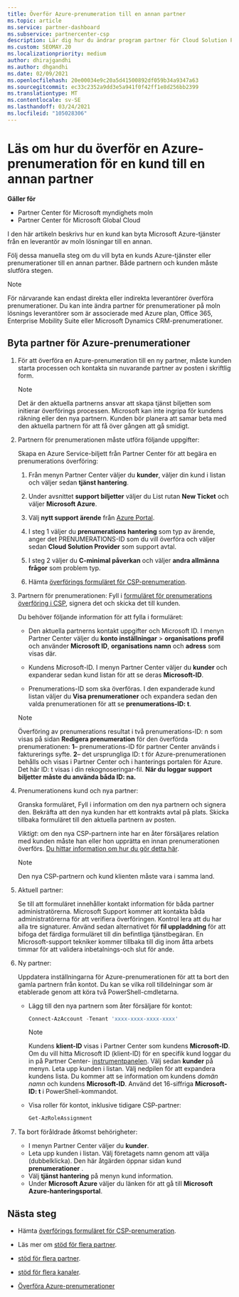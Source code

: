```yaml
---
title: Överför Azure-prenumeration till en annan partner
ms.topic: article
ms.service: partner-dashboard
ms.subservice: partnercenter-csp
description: Lär dig hur du ändrar program partner för Cloud Solution Provider som är associerad med kundens Azure-prenumerationer.
ms.custom: SEOMAY.20
ms.localizationpriority: medium
author: dhirajgandhi
ms.author: dhgandhi
ms.date: 02/09/2021
ms.openlocfilehash: 20e00034e9c20a5d41500892df059b34a9347a63
ms.sourcegitcommit: ec33c2352a9dd3e5a941f0f42ff1e8d256bb2399
ms.translationtype: MT
ms.contentlocale: sv-SE
ms.lasthandoff: 03/24/2021
ms.locfileid: "105028306"
---
```

# <a name="learn-how-to-transfer-a-customers-azure-subscriptions-to-another-partner"></a>Läs om hur du överför en Azure-prenumeration för en kund till en annan partner

**Gäller för**

- Partner Center för Microsoft myndighets moln
- Partner Center för Microsoft Global Cloud

I den här artikeln beskrivs hur en kund kan byta Microsoft Azure-tjänster från en leverantör av moln lösningar till en annan.

Följ dessa manuella steg om du vill byta en kunds Azure-tjänster eller prenumerationer till en annan partner. Både partnern och kunden måste slutföra stegen.

>[!Note]  
>För närvarande kan endast direkta eller indirekta leverantörer överföra prenumerationer.
>Du kan inte ändra partner för prenumerationer på moln lösnings leverantörer som är associerade med Azure plan, Office 365, Enterprise Mobility Suite eller Microsoft Dynamics CRM-prenumerationer.

## <a name="switch-partners-for-azure-subscriptions"></a>Byta partner för Azure-prenumerationer

1. För att överföra en Azure-prenumeration till en ny partner, måste kunden starta processen och kontakta sin nuvarande partner av posten i skriftlig form.

   >[!Note]
   > Det är den aktuella partnerns ansvar att skapa tjänst biljetten som initierar överförings processen. Microsoft kan inte ingripa för kundens räkning eller den nya partnern. Kunden bör planera att samar beta med den aktuella partnern för att få över gången att gå smidigt.

2. Partnern för prenumerationen måste utföra följande uppgifter:

   Skapa en Azure Service-biljett från Partner Center för att begära en prenumerations överföring:

   1. Från menyn Partner Center väljer du **kunder**, väljer din kund i listan och väljer sedan **tjänst hantering**.

   2. Under avsnittet **support biljetter** väljer du List rutan **New Ticket** och väljer **Microsoft Azure**.
   
   3. Välj **nytt support ärende** från [Azure Portal](https://portal.azure.com).
   
   4. I steg 1 väljer du **prenumerations hantering** som typ av ärende, anger det PRENUMERATIONS-ID som du vill överföra och väljer sedan **Cloud Solution Provider** som support avtal.
   
   5. I steg 2 väljer du **C-minimal påverkan** och väljer **andra allmänna frågor** som problem typ.
   
   6. Hämta [överförings formuläret för CSP-prenumeration](https://query.prod.cms.rt.microsoft.com/cms/api/am/binary/RWwTWC).

3. Partnern för prenumerationen: Fyll i [formuläret för prenumerations överföring i CSP](https://query.prod.cms.rt.microsoft.com/cms/api/am/binary/RWwTWC), signera det och skicka det till kunden. 

   Du behöver följande information för att fylla i formuläret:

   - Den aktuella partnerns kontakt uppgifter och Microsoft ID. I menyn Partner Center väljer du **konto inställningar** &gt; **organisations profil** och använder **Microsoft ID**, **organisations namn** och **adress** som visas där.

   - Kundens Microsoft-ID. I menyn Partner Center väljer du **kunder** och expanderar sedan kund listan för att se deras **Microsoft-ID**.

   - Prenumerations-ID som ska överföras. I den expanderade kund listan väljer du **Visa prenumerationer** och expandera sedan den valda prenumerationen för att se **prenumerations-ID: t**.

   >[!Note]
   >Överföring av prenumerations resultat i två prenumerations-ID: n som visas på sidan **Redigera prenumeration** för den överförda prenumerationen: **1**– prenumerations-ID för partner Center används i fakturerings syfte. **2**– det ursprungliga ID: t för Azure-prenumerationen behålls och visas i Partner Center och i hanterings portalen för Azure. Det här ID: t visas i din rekognoseringar-fil.  **När du loggar support biljetter måste du använda båda ID: na.**

4. Prenumerationens kund och nya partner:

   Granska formuläret, Fyll i information om den nya partnern och signera den. Bekräfta att den nya kunden har ett kontrakts avtal på plats. Skicka tillbaka formuläret till den aktuella partnern av posten.

   *Viktigt*: om den nya CSP-partnern inte har en åter försäljares relation med kunden måste han eller hon upprätta en innan prenumerationen överförs. [Du hittar information om hur du gör detta här](request-a-relationship-with-a-customer.md).

   >[!Note]
   >Den nya CSP-partnern och kund klienten måste vara i samma land. 

5. Aktuell partner:

   Se till att formuläret innehåller kontakt information för båda partner administratörerna. Microsoft Support kommer att kontakta båda administratörerna för att verifiera överföringen. Kontrol lera att du har alla tre signaturer. Använd sedan alternativet för **fil uppladdning** för att bifoga det färdiga formuläret till din befintliga tjänstbegäran. En Microsoft-support tekniker kommer tillbaka till dig inom åtta arbets timmar för att validera inbetalnings-och slut för ande.

6. Ny partner:

   Uppdatera inställningarna för Azure-prenumerationen för att ta bort den gamla partnern från kontot. Du kan se vilka roll tilldelningar som är etablerade genom att köra två PowerShell-cmdletarna.

   - Lägg till den nya partnern som åter försäljare för kontot:

     ```powershell
     Connect-AzAccount -Tenant 'xxxx-xxxx-xxxx-xxxx'
     ```

     >[!NOTE]
     > Kundens **klient-ID** visas i Partner Center som kundens **Microsoft-ID**. Om du vill hitta Microsoft ID (klient-ID) för en specifik kund loggar du in på Partner Center- [instrumentpanelen](https://partner.microsoft.com/dashboard). Välj sedan **kunder** på menyn. Leta upp kunden i listan. Välj nedpilen för att expandera kundens lista. Du kommer att se information om kundens *domän namn* och kundens **Microsoft-ID**. Använd det 16-siffriga **Microsoft-ID: t** i PowerShell-kommandot.

   - Visa roller för kontot, inklusive tidigare CSP-partner:

     ```powershell
     Get-AzRoleAssignment
     ```

7. Ta bort föråldrade åtkomst behörigheter:

   - I menyn Partner Center väljer du **kunder**.
   - Leta upp kunden i listan. Välj företagets namn genom att välja (dubbelklicka). Den här åtgärden öppnar sidan kund **prenumerationer** .
   - Välj **tjänst hantering** på menyn kund information.
   - Under **Microsoft Azure** väljer du länken för att gå till **Microsoft Azure-hanteringsportal**.

## <a name="next-steps"></a>Nästa steg

- Hämta [överförings formuläret för CSP-prenumeration](https://query.prod.cms.rt.microsoft.com/cms/api/am/binary/RE4ATIA).

- Läs mer om [stöd för flera partner](multipartner.md).

- [stöd för flera partner](multipartner.md).
- [stöd för flera kanaler](multichannel.md).
- [Överföra Azure-prenumerationer](/azure/cost-management-billing/manage/transfer-subscriptions-subscribers-csp)